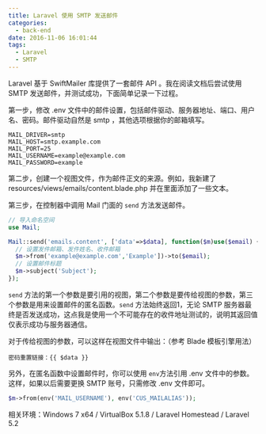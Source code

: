 ```yaml
---
title: Laravel 使用 SMTP 发送邮件
categories:
  - back-end
date: 2016-11-06 16:01:44
tags:
  - Laravel
  - SMTP
---
```


Laravel 基于 SwiftMailer 库提供了一套邮件 API 。我在阅读文档后尝试使用 SMTP 发送邮件，并测试成功，下面简单记录一下过程。

<!-- more -->

第一步，修改 .env 文件中的邮件设置，包括邮件驱动、服务器地址、端口、用户名、密码。邮件驱动自然是 smtp ，其他选项根据你的邮箱填写。

```
MAIL_DRIVER=smtp
MAIL_HOST=smtp.example.com
MAIL_PORT=25
MAIL_USERNAME=example@example.com
MAIL_PASSWORD=example
```

第二步，创建一个视图文件，作为邮件正文的来源。例如，我新建了 resources/views/emails/content.blade.php 并在里面添加了一些文本。

第三步，在控制器中调用 Mail 门面的 `send` 方法发送邮件。

``` php
// 导入命名空间
use Mail;
```

``` php
Mail::send('emails.content', ['data'=>$data], function($m)use($email) {
  // 设置发件邮箱、发件姓名、收件邮箱
  $m->from('example@example.com','Example'])->to($email);
  // 设置邮件标题
  $m->subject('Subject');
});
```

`send` 方法的第一个参数是要引用的视图，第二个参数是要传给视图的参数，第三个参数是用来设置邮件的匿名函数。`send` 方法始终返回1，无论 SMTP 服务器最终是否发送成功，这点我是使用一个不可能存在的收件地址测试的，说明其返回值仅表示成功与服务器通信。

对于传给视图的参数，可以这样在视图文件中输出：（参考 Blade 模板引擎用法）

```
密码重置链接：{{ $data }}
```

另外，在匿名函数中设置邮件时，你可以使用 `env`方法引用 .env 文件中的参数。这样，如果以后需要更换 SMTP 账号，只需修改 .env 文件即可。

``` php
$m->from(env('MAIL_USERNAME'), env('CUS_MAILALIAS'));
```

相关环境：Windows 7 x64 / VirtualBox 5.1.8 / Laravel Homestead / Laravel 5.2